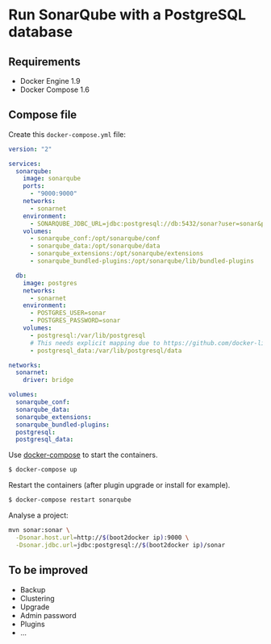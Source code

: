 # Run SonarQube with a PostgreSQL database

## Requirements

 * Docker Engine 1.9
 * Docker Compose 1.6

## Compose file

Create this `docker-compose.yml` file:

```yaml
version: "2"

services:
  sonarqube:
    image: sonarqube
    ports:
      - "9000:9000"
    networks:
      - sonarnet
    environment:
      - SONARQUBE_JDBC_URL=jdbc:postgresql://db:5432/sonar?user=sonar&password=sonar
    volumes:
      - sonarqube_conf:/opt/sonarqube/conf
      - sonarqube_data:/opt/sonarqube/data
      - sonarqube_extensions:/opt/sonarqube/extensions
      - sonarqube_bundled-plugins:/opt/sonarqube/lib/bundled-plugins

  db:
    image: postgres
    networks:
      - sonarnet
    environment:
      - POSTGRES_USER=sonar
      - POSTGRES_PASSWORD=sonar
    volumes:
      - postgresql:/var/lib/postgresql
      # This needs explicit mapping due to https://github.com/docker-library/postgres/blob/4e48e3228a30763913ece952c611e5e9b95c8759/Dockerfile.template#L52
      - postgresql_data:/var/lib/postgresql/data

networks:
  sonarnet:
    driver: bridge

volumes:
  sonarqube_conf:
  sonarqube_data:
  sonarqube_extensions:
  sonarqube_bundled-plugins:
  postgresql:
  postgresql_data:
```

Use [docker-compose](https://github.com/docker/compose) to start the containers.

```bash
$ docker-compose up
```

Restart the containers (after plugin upgrade or install for example).

```bash
$ docker-compose restart sonarqube
```

Analyse a project:

```bash
mvn sonar:sonar \
  -Dsonar.host.url=http://$(boot2docker ip):9000 \
  -Dsonar.jdbc.url=jdbc:postgresql://$(boot2docker ip)/sonar
```

## To be improved

 + Backup
 + Clustering
 + Upgrade
 + Admin password
 + Plugins
 + ...
